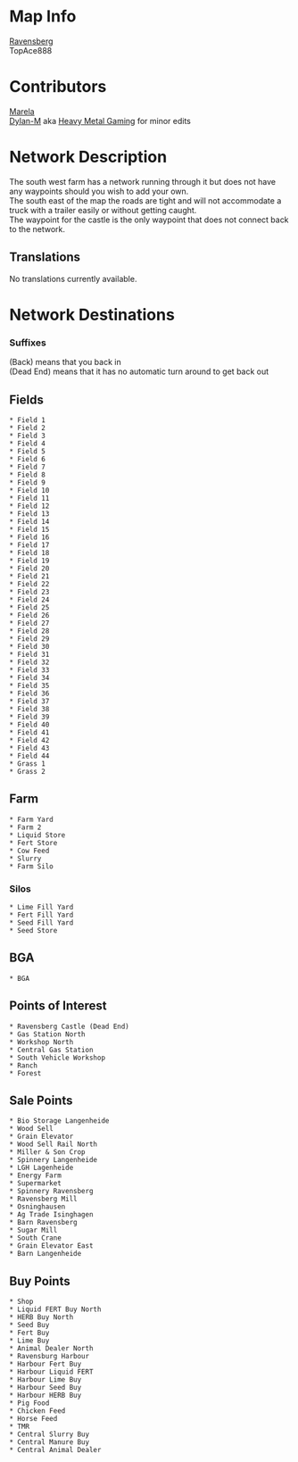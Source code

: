 # Map Info
[Ravensberg](https://farming-simulator.com/mod.php?lang=en&country=us&mod_id=190050&title=fs2019)  
TopAce888
	
# Contributors
[Marela](https://www.youtube.com/c/Marelafs)  
[Dylan-M](https://github.com/Dylan-M) aka [Heavy Metal Gaming](https://www.youtube.com/channel/UCFR1kTRqT_PrV97_sNCWHAA/) for minor edits

# Network Description
The south west farm has a network running through it but does not have any waypoints should you wish to add your own.  
The south east of the map the roads are tight and will not accommodate a truck with a trailer easily or without getting caught.  
The waypoint for the castle is the only waypoint that does not connect back to the network.

## Translations
No translations currently available.

# Network Destinations
### Suffixes
(Back) means that you back in  
(Dead End) means that it has no automatic turn around to get back out

## Fields
	* Field 1
	* Field 2
	* Field 3
	* Field 4
	* Field 5
	* Field 6
	* Field 7
	* Field 8
	* Field 9
	* Field 10
	* Field 11
	* Field 12
	* Field 13
	* Field 14
	* Field 15
	* Field 16
	* Field 17
	* Field 18
	* Field 19
	* Field 20
	* Field 21
	* Field 22
	* Field 23
	* Field 24
	* Field 25
	* Field 26
	* Field 27
	* Field 28
	* Field 29
	* Field 30
	* Field 31
	* Field 32
	* Field 33
	* Field 34
	* Field 35
	* Field 36
	* Field 37
	* Field 38
	* Field 39
	* Field 40
	* Field 41
	* Field 42
	* Field 43
	* Field 44
	* Grass 1
	* Grass 2

## Farm
	* Farm Yard
	* Farm 2
	* Liquid Store
	* Fert Store
	* Cow Feed
	* Slurry
	* Farm Silo

### Silos
	* Lime Fill Yard
	* Fert Fill Yard
	* Seed Fill Yard
	* Seed Store

## BGA
	* BGA

## Points of Interest
	* Ravensberg Castle (Dead End)
	* Gas Station North
	* Workshop North
	* Central Gas Station
	* South Vehicle Workshop
	* Ranch
	* Forest

## Sale Points
	* Bio Storage Langenheide
	* Wood Sell
	* Grain Elevator
	* Wood Sell Rail North
	* Miller & Son Crop
	* Spinnery Langenheide
	* LGH Lagenheide
	* Energy Farm
	* Supermarket
	* Spinnery Ravensberg
	* Ravensberg Mill
	* Osninghausen
	* Ag Trade Isinghagen
	* Barn Ravensberg
	* Sugar Mill
	* South Crane
	* Grain Elevator East
	* Barn Langenheide

## Buy Points
	* Shop
	* Liquid FERT Buy North
	* HERB Buy North
	* Seed Buy
	* Fert Buy
	* Lime Buy
	* Animal Dealer North
	* Ravensburg Harbour
	* Harbour Fert Buy
	* Harbour Liquid FERT
	* Harbour Lime Buy
	* Harbour Seed Buy
	* Harbour HERB Buy
	* Pig Food
	* Chicken Feed
	* Horse Feed
	* TMR
	* Central Slurry Buy
	* Central Manure Buy
	* Central Animal Dealer
